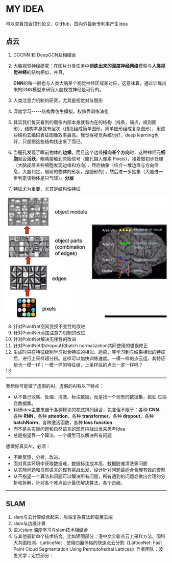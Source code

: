 # MY IDEA

可以查看顶会顶刊论文、GitHub、国内外最新专利来产生idea




## 点云

1. DGCNN 和 DeepGCN互相结合

2. 大脑视觉神经研究：在图片分类任务中**训练出来的深度神经网络**模型与**人类视觉神经**的结构相似，并且，

   **DNN**的每一层也与人类大脑某个视觉神经区域某对应，这意味着，通过训练出来的DNN模型来研究人脑视觉神经是可行的。

3. 人类注意力机制的研究，尤其是视觉对与图形

4. 深度学习-----结构靠仿生模拟，权值靠训练演化

5. 其实我们每天看到的图像内部本身就有内在的结构（线条，端点，规则图形），结构本身就有层次（线段组成简单图形，简单图形组成复杂图形），用这些结构去编码表征图像效率最高。我觉得视觉系统也好，deep learning也好，只是把这些结构找出来了而已。

6. 当瞳孔发现了眼前物体的**边缘**，而且这个边缘**指向某个方向**时，这种神经元**细胞**就会**活跃**。眼睛接触到原始信号（瞳孔摄入像素 Pixels），接着做初步处理（大脑皮层某些细胞发现边缘和方向），然后抽象（结合一堆边缘与方向信息，大脑判定，眼前的物体的形状，是圆形的），然后进一步抽象（大脑进一步判定该物体是只气球）。**分层**

7. 特征尤为重要，尤其是结构性特征



![147038453281058974](assets/147038453281058974.JPEG)

8. 针对PointNet空间变换不变性的改进
9. 针对PointNet添加注意力机制的改进
10. 针对PointNet解决无序性的改进
11. 针对PointNet中dropout和batch normalization共同使用的错误修正
12. 生成时只在特征级别学习拟合特征的相似、适应，等学习到与结果相似的特征后，进行上采样超分辨。这样可以加快训练速度。一模一样的点云组，其特征组也一模一样；一模一样的特征组，上采样后的点云一定一样吗？
13. 



---

我想你可能做了虚假的AI，虚假的AI有以下特点：

- 从不自己收集、处理、清洗、标注数据，而是找一个现有的数据集，疯狂 过拟合数据集。
- 科研idea主要来自于各种模块的花式排列组合，包含但不限于：各种 **CNN**，各种 **RNN**，各种 **attention**，各种 **transformer**，各种 **dropout**，各种 **batchNorm**，各种激活函数，各种 **loss function**
- 而不是从实际问题和自然语言的现有挑战出发来思考idea
- 总是指望靠一个算法、一个模型可以解决所有问题

想做好真实AI，必须：

- 不断反馈，分析，改进。
- 面对真实环境中获取数据难，数据标注成本高，数据脏难清洗等问题
- 从实际问题和自然语言的现有挑战出发，设计针对问题最适合合理有效的模型
- 从不指望一个算法和问题可以解决所有问题，所有遇到的问题会做出合理的分析和拆解，针对各个难点设计最优解决算法，各个击破。

---



## SLAM

1. slam与云计算结合起来，后端复杂算法卸载至云端
2. slam与边缘计算
3. 语义slam  深度学习与slam技术相结合
4. 与其他最新单个技术结合。比如建图部分：港中文全新点云上采样方法、国科大共面检测、LatticeNet：使用四面体格的快速点云分割《LatticeNet: Fast Point Cloud Segmentation Using Permutohedral Lattices》作者团队：波恩大学；定位部分：